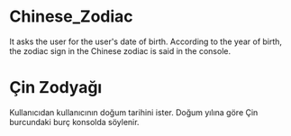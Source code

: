 # Chinese_Zodiac
It asks the user for the user's date of birth. According to the year of birth, the zodiac sign in the Chinese zodiac is said in the console.
# Çin Zodyağı
Kullanıcıdan kullanıcının doğum tarihini ister. Doğum yılına göre Çin burcundaki burç konsolda söylenir.
